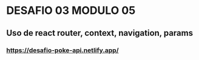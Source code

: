 # DESAFIO 03 MODULO 05
## Uso de react router, context, navigation, params
### https://desafio-poke-api.netlify.app/
